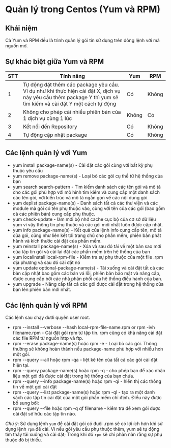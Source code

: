 # Quản lý trong Centos (Yum và RPM)

## Khái niệm

Cả Yum và RPM đều là trình quản lý gói tin sử dụng trên dòng lệnh với mã nguồn mở.

## Sự khác biệt giữa Yum và RPM

|STT|Tính năng|Yum|RPM|
|---|---------|---|---|
|1|Tự động đặt thêm các package yêu cầu. Ví dụ như khi thực hiện cài đặt X, dịch vụ này yêu cầu thêm package Y thì yum sẽ tìm kiếm và cài đặt Y một cách tự động | Có | Không|
|2|Không cho phép cài nhiều phiên bản của 1 dịch vụ cùng 1 lúc|Không|Có|
|3|Kết nối đến Repository|Có|Không|
|4|Tự động cập nhật package|Có|Không|


## Các lệnh quản lý với Yum

* yum install package-name(s) - Cài đặt các gói cùng với bất kỳ phụ thuộc yêu cầu
* yum remove package-name(s) - Loại bỏ các gói cụ thể từ hệ thống của bạn
* yum search search-pattern - Tìm kiếm danh sách các tên gói và mô tả cho các gói phù hợp với mô hình tìm kiếm và cung cấp một danh sách các tên gói, với kiến trúc và mô tả ngắn gọn về các nội dung gói.
* yum deplist package-name(s) - Danh sách tất cả các thư viện và các module mà gói có tên phụ thuộc vào, cùng với tên của các gói (bao gồm cả các phiên bản) cung cấp phụ thuộc.
* yum check-update - làm mới bộ nhớ cache cục bộ của cơ sở dữ liệu yum vì vậy thông tin phụ thuộc và các gói mới nhất luôn được cập nhật.
* yum info package-name(s) - Kết quả của lệnh info cung cấp tên, mô tả của gói, cũng như liên kết tới trang chủ cho phần mềm, phiên bản phát hành và kích thước cài đặt của phần mềm.
* yum reinstall package-name(s) - Xóa và sau đó tải về một bản sao mới của tập tin gói và cài lại đặt các phần mềm trên hệ thống của bạn
* yum localinstall local-rpm-file - Kiểm tra sự phụ thuộc của một file .rpm địa phương và sau đó cài đặt nó
* yum update optional-package-name(s) - Tải xuống và cài đặt tất cả các bản cập nhật bao gồm các bản vá lỗi, phiên bản bảo mật và nâng cấp, được cung cấp bởi các nhà phân phối của hệ thống điều hành của bạn.
* yum upgrade - Nâng cấp tất cả các gói được cài đặt trong hệ thống của bạn lên phiên bản mới nhất.

## Các lệnh quản lý với RPM
Các lệnh sau chạy dưới quyền user root.
* rpm --install --verbose --hash local-rpm-file-name.rpm or rpm -ivh filename.rpm - Cài đặt gói rpm từ tập tin. rpm cũng có khả năng cài đặt các file RPM từ nguồn http và ftp.
* rpm --erase package-name(s) hoặc rpm -e - Loại bỏ các gói. Thông thường sẽ không hoàn thành nếu package-name phù hợp với nhiều hơn một gói.
* rpm --query --all hoặc rpm -qa - liệt kê tên của tất cả các gói cài đặt hiện tại.
* rpm --query package-name(s) hoặc rpm -q - cho phép bạn để xác nhận liệu một gói đã được cài đặt trong hệ thống của bạn chứa.
* rpm --query --info package-name(s) hoặc rpm -qi - hiển thị các thông tin về một gói cài đặt
* rpm --query --list package-name(s) hoặc rpm -ql - tạo ra một danh sách các tập tin cài đặt của một gói phần mềm chỉ định. Điều này được bổ sung bởi:
* rpm --query --file hoặc rpm -q qf filename - kiểm tra để xem gói được cài đặt sở hữu các tập tin nào.
 

*Chú ý*:
Sử dụng lệnh `yum` để cài đặt gói có đuôi .rpm sẽ có lợi ích hơn khi sử dụng lệnh `rpm` để cài. Vì nếu gói yêu cầu phụ thuộc thêm, yum sẽ tự động tìm thấy tải xuống và cài đặt; Trong khi đó `rpm` sẽ chỉ phàn nàn rằng sự phụ thuộc đó bị thiếu.
